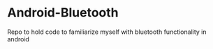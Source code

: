 # Android-Bluetooth
Repo to hold code to familiarize myself with bluetooth functionality in android
